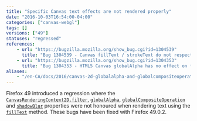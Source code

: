 ```yaml
---
title: "Specific Canvas text effects are not rendered properly"
date: "2016-10-03T16:54:00-04:00"
categories: ["canvas-webgl"]
tags: []
versions: ["49"]
statuses: "regressed"
references:
    - url: "https://bugzilla.mozilla.org/show_bug.cgi?id=1304539"
      title: "Bug 1304539 - Canvas fillText / strokeText do not respect canvas filters"
    - url: "https://bugzilla.mozilla.org/show_bug.cgi?id=1304353"
      title: "Bug 1304353 - HTML5 Canvas globalAlpha has no effect on fillText in Firefox.49"
aliases:
    - "/en-CA/docs/2016/canvas-2d-globalalpha-and-globalcompositeoperation-have-no-effect-on-filltext/"
---
```

Firefox 49 introduced a regression where the [`CanvasRenderingContext2D.filter`](https://developer.mozilla.org/docs/Web/API/CanvasRenderingContext2D/filter), [`globalAlpha`](https://developer.mozilla.org/docs/Web/API/CanvasRenderingContext2D/globalAlpha), [`globalCompositeOperation`](https://developer.mozilla.org/docs/Web/API/CanvasRenderingContext2D/globalCompositeOperation) and [`shadowBlur`](https://developer.mozilla.org/docs/Web/API/CanvasRenderingContext2D/shadowBlur) properties were not honoured when rendering text using the [`fillText`](https://developer.mozilla.org/docs/Web/API/CanvasRenderingContext2D/fillText) method. These bugs have been fixed with Firefox 49.0.2.
